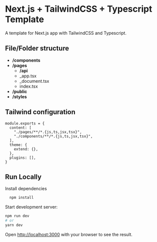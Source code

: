 # **Next.js + TailwindCSS + Typescript** Template

A template for Next.js app with TailwindCSS and Typescript.

## File/Folder structure

- **/components**
- **/pages**
  - **/api**
  - \_app.tsx
  - \_document.tsx
  - index.tsx
- **/public**
- **/styles**

## Tailwind configuration

```
module.exports = {
  content: [
    "./pages/**/*.{js,ts,jsx,tsx}",
    "./components/**/*.{js,ts,jsx,tsx}",
  ],
  theme: {
    extend: {},
  },
  plugins: [],
}
```

## Run Locally

Install dependencies

```bash
  npm install
```

Start development server:

```bash
npm run dev
# or
yarn dev
```

Open [http://localhost:3000](http://localhost:3000) with your browser to see the result.
